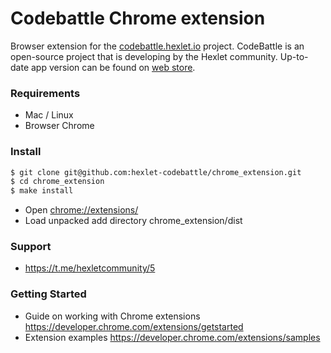 # Codebattle Chrome extension

Browser extension for the [codebattle.hexlet.io](https://codebattle.hexlet.io) project.
CodeBattle is an open-source project that is developing by the Hexlet community.
Up-to-date app version can be found on [web store](https://chrome.google.com/webstore/detail/codebattle-web-extension/embfhnfkfobkdohleknckodkmhgmpdli).

### Requirements

- Mac / Linux
- Browser Chrome

### Install

```bash
$ git clone git@github.com:hexlet-codebattle/chrome_extension.git
$ cd chrome_extension
$ make install
```
- Open <chrome://extensions/>
- Load unpacked add directory chrome_extension/dist


### Support

- <https://t.me/hexletcommunity/5>


### Getting Started 

- Guide on working with Chrome extensions <https://developer.chrome.com/extensions/getstarted> 
- Extension examples <https://developer.chrome.com/extensions/samples>


